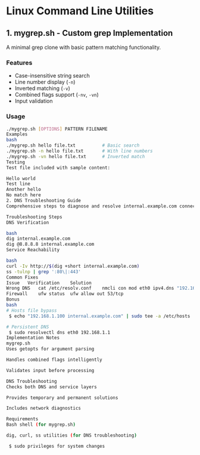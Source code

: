 # Linux Command Line Utilities

## 1. mygrep.sh - Custom grep Implementation
A minimal grep clone with basic pattern matching functionality.

### Features
- Case-insensitive string search
- Line number display (`-n`)
- Inverted matching (`-v`)
- Combined flags support (`-nv`, `-vn`)
- Input validation

### Usage
```bash
./mygrep.sh [OPTIONS] PATTERN FILENAME
Examples
bash
./mygrep.sh hello file.txt          # Basic search
./mygrep.sh -n hello file.txt       # With line numbers
./mygrep.sh -vn hello file.txt      # Inverted match
Testing
Test file included with sample content:

Hello world
Test line
Another hello
No match here
2. DNS Troubleshooting Guide
Comprehensive steps to diagnose and resolve internal.example.com connectivity issues.

Troubleshooting Steps
DNS Verification

bash
dig internal.example.com
dig @8.8.8.8 internal.example.com
Service Reachability

bash
curl -Iv http://$(dig +short internal.example.com)
ss -tulnp | grep ':80\|:443'
Common Fixes
Issue	Verification	Solution
Wrong DNS	cat /etc/resolv.conf	nmcli con mod eth0 ipv4.dns "192.168.1.1"
Firewall	ufw status	ufw allow out 53/tcp
Bonus
bash
# Hosts file bypass
 $ echo "192.168.1.100 internal.example.com" | sudo tee -a /etc/hosts

# Persistent DNS
 $ sudo resolvectl dns eth0 192.168.1.1
Implementation Notes
mygrep.sh
Uses getopts for argument parsing

Handles combined flags intelligently

Validates input before processing

DNS Troubleshooting
Checks both DNS and service layers

Provides temporary and permanent solutions

Includes network diagnostics

Requirements
Bash shell (for mygrep.sh)

dig, curl, ss utilities (for DNS troubleshooting)

 $ sudo privileges for system changes